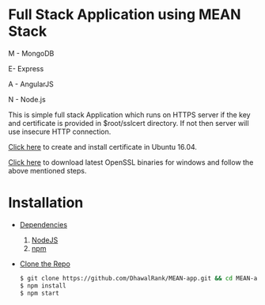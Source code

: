 # Full Stack Application using MEAN Stack
M - MongoDB

E- Express

A - AngularJS

N - Node.js

This is simple full stack Application which runs on HTTPS server if the key and certificate is provided in $root/sslcert directory.
If not then server will use insecure HTTP connection.

 [Click here](https://help.ubuntu.com/16.04/serverguide/certificates-and-security.html) to create and install certificate in Ubuntu 16.04.
 
 [Click here](https://slproweb.com/products/Win32OpenSSL.html) to download latest OpenSSL binaries for windows and follow the above mentioned steps. 

# Installation
* [Dependencies](#)

  1. [NodeJS](https://nodejs.org/en/download/)
  2. [npm](http://blog.npmjs.org/post/85484771375/how-to-install-npm)
  
* [Clone the Repo](#)
    ```sh
    $ git clone https://github.com/DhawalRank/MEAN-app.git && cd MEAN-app
    $ npm install
    $ npm start
    ```
